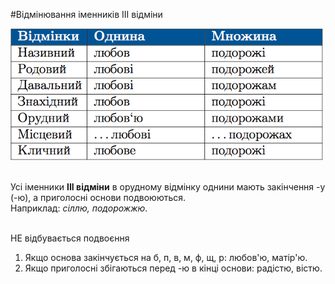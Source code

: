 #Вiдмiнювання iменникiв III вiдмiни


<div class="center">
<img src="../pics/5/18.png" width="500px" class="center"/>
</div>
<br>

Усi iменники <b>III вiдмiни</b> в орудному вiдмiнку однини мають закiнчення <span class="p1">-у</span> (<span class="p1">-ю</span>), а приголоснi основи подвоюються.<br>
Наприклад: <i>сiллю, подорожжю</i>.

<br>
<span clas="p1">НЕ відбувається подвоєння</span>


<ol>
<li> Якщо основа закiнчується на <span class="p1">б, п, в, м, ф, щ, р</span>: любов'ю, матiр'ю.</li>
<li> Якщо приголоснi збiгаються перед <span clas="p1">-ю</span> в кiнцi основи: радiстю,
вiстю.</li>
</ol>
